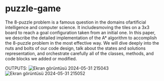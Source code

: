 # puzzle-game

The 8-puzzle problem is a famous question in the domains ofartificial intelligence and computer science. It includesmoving the tiles on a 3x3 board to reach a goal configuration taken from an initial one. In this paper, we describe the detailed implementation of the A* algorithm to accomplish the 8-puzzle problem in the most effective way. We will dive deeply into the nuts and bolts of our code design, talk about the states and solutions representation, and orchestrate carefully all of the classes, methods, and code blocks we added or modified.

OUTPUTS:
![Ekran görüntüsü 2024-05-31 215043](https://github.com/nubaronat/puzzle-game/assets/139554599/f66f446e-53fb-4bce-b166-bdd5a473c2d7)
![Ekran görüntüsü 2024-05-31 215052](https://github.com/nubaronat/puzzle-game/assets/139554599/40ce069a-57c6-478c-8d8f-416800b9f8eb)
